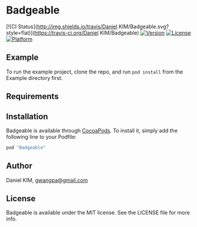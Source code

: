 # Badgeable

[![CI Status](http://img.shields.io/travis/Daniel KIM/Badgeable.svg?style=flat)](https://travis-ci.org/Daniel KIM/Badgeable)
[![Version](https://img.shields.io/cocoapods/v/Badgeable.svg?style=flat)](http://cocoapods.org/pods/Badgeable)
[![License](https://img.shields.io/cocoapods/l/Badgeable.svg?style=flat)](http://cocoapods.org/pods/Badgeable)
[![Platform](https://img.shields.io/cocoapods/p/Badgeable.svg?style=flat)](http://cocoapods.org/pods/Badgeable)

## Example

To run the example project, clone the repo, and run `pod install` from the Example directory first.

## Requirements

## Installation

Badgeable is available through [CocoaPods](http://cocoapods.org). To install
it, simply add the following line to your Podfile:

```ruby
pod "Badgeable"
```

## Author

Daniel KIM, gwangpa@gmail.com

## License

Badgeable is available under the MIT license. See the LICENSE file for more info.
